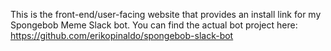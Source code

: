This is the front-end/user-facing website that provides an install link for my Spongebob Meme Slack bot. You can find the actual bot project here: https://github.com/erikopinaldo/spongebob-slack-bot

